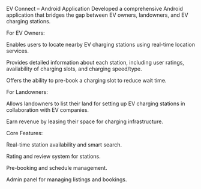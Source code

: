 EV Connect – Android Application
Developed a comprehensive Android application that bridges the gap between EV owners, landowners, and EV charging stations.

For EV Owners:

Enables users to locate nearby EV charging stations using real-time location services.

Provides detailed information about each station, including user ratings, availability of charging slots, and charging speed/type.

Offers the ability to pre-book a charging slot to reduce wait time.

For Landowners:

Allows landowners to list their land for setting up EV charging stations in collaboration with EV companies.

Earn revenue by leasing their space for charging infrastructure.

Core Features:

Real-time station availability and smart search.

Rating and review system for stations.

Pre-booking and schedule management.

Admin panel for managing listings and bookings.

 
